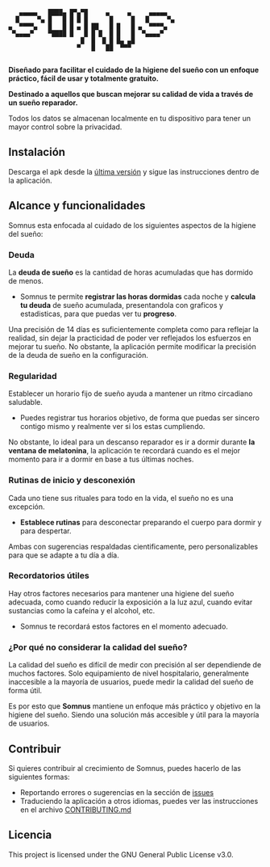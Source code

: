 

```
   ▄▄▄▄▄   ████▄ █▀▄▀█     ▄     ▄     ▄▄▄▄▄   
  █     ▀▄ █   █ █ █ █      █     █   █     ▀▄ 
▄  ▀▀▀▀▄   █   █ █ ▄ █ ██   █ █   █ ▄  ▀▀▀▀▄   
 ▀▄▄▄▄▀    ▀████ █   █ █ █  █ █   █  ▀▄▄▄▄▀    
                    █  █  █ █ █▄ ▄█            
                   ▀   █   ██  ▀▀▀             
                                               
```
                                               

**Diseñado para facilitar el cuidado de la higiene del sueño con un enfoque práctico, fácil de usar y totalmente gratuito.**

**Destinado a aquellos que buscan mejorar su calidad de vida a través de un sueño reparador.**

Todos los datos se almacenan localmente en tu dispositivo para tener un mayor control sobre la privacidad.

## Instalación
Descarga el apk desde la [última versión]() y sigue las instrucciones dentro de la aplicación.

## Alcance y funcionalidades
Somnus esta enfocada al cuidado de los siguientes aspectos de la higiene del sueño:

### Deuda
La **deuda de sueño** es la cantidad de horas acumuladas que has dormido de menos.

- Somnus te permite **registrar las horas dormidas** cada noche y **calcula tu deuda** de sueño acumulada, presentandola con graficos y estadisticas, para que puedas ver tu **progreso**.

Una precisión de 14 días es suficientemente completa como para reflejar la realidad, sin dejar la practicidad de poder ver reflejados los esfuerzos en mejorar tu sueño. No obstante, la aplicación permite modificar la precisión de la deuda de sueño en la configuración.

### Regularidad

Establecer un horario fijo de sueño ayuda a mantener un ritmo circadiano saludable. 

- Puedes registrar tus horarios objetivo, de forma que puedas ser sincero contigo mismo y realmente ver si los estas cumpliendo.

No obstante, lo ideal para un descanso reparador es ir a dormir durante **la ventana de melatonina**, la aplicación te recordará cuando es el mejor momento para ir a dormir en base a tus últimas noches.

### Rutinas de inicio y desconexión
Cada uno tiene sus rituales para todo en la vida, el sueño no es una excepción.

- **Establece rutinas** para desconectar preparando el cuerpo para dormir y para despertar. 

Ambas con sugerencias respaldadas cientificamente, pero personalizables para que se adapte a tu día a día.

### Recordatorios útiles
Hay otros factores necesarios para mantener una higiene del sueño adecuada, como cuando reducir la exposición a la luz azul, cuando evitar sustancias como la cafeína y el alcohol, etc.
- Somnus te recordará estos factores en el momento adecuado.

### ¿Por qué no considerar la calidad del sueño?
La calidad del sueño es difícil de medir con precisión al ser dependiende de muchos factores. Solo equipamiento de nivel hospitalario, generalmente inaccesible a la mayoría de usuarios, puede medir la calidad del sueño de forma útil.

Es por esto que **Somnus** mantiene un enfoque más práctico y objetivo en la higiene del sueño. Siendo una solución más accesible y útil para la mayoría de usuarios.

## Contribuir
Si quieres contribuir al crecimiento de Somnus, puedes hacerlo de las siguientes formas:
- Reportando errores o sugerencias en la sección de [issues]()
- Traduciendo la aplicación a otros idiomas, puedes ver las instrucciones en el archivo [CONTRIBUTING.md]()

## Licencia
This project is licensed under the GNU General Public License v3.0.
